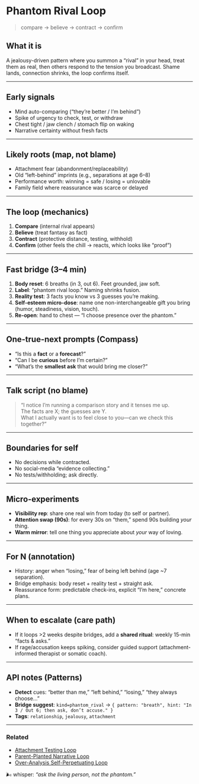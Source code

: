 # Phantom Rival Loop

> compare → believe → contract → confirm

## What it is

A jealousy-driven pattern where you summon a “rival” in your head, treat them as real, then others respond to the tension you broadcast. Shame lands, connection shrinks, the loop confirms itself.

---

## Early signals

- Mind auto-comparing (“they’re better / I’m behind”)
- Spike of urgency to check, test, or withdraw
- Chest tight / jaw clench / stomach flip on waking
- Narrative certainty without fresh facts

---

## Likely roots (map, not blame)

- Attachment fear (abandonment/replaceability)
- Old “left-behind” imprints (e.g., separations at age 6–8)
- Performance worth: winning = safe / losing = unlovable
- Family field where reassurance was scarce or delayed

---

## The loop (mechanics)

1. **Compare** (internal rival appears)
2. **Believe** (treat fantasy as fact)
3. **Contract** (protective distance, testing, withhold)
4. **Confirm** (other feels the chill → reacts, which looks like “proof”)

---

## Fast bridge (3–4 min)

1. **Body reset**: 6 breaths (in 3, out 6). Feet grounded, jaw soft.
2. **Label**: “phantom rival loop.” Naming shrinks fusion.
3. **Reality test**: 3 facts you know vs 3 guesses you’re making.
4. **Self-esteem micro-dose**: name one non-interchangeable gift you bring (humor, steadiness, vision, touch).
5. **Re-open**: hand to chest — “I choose presence over the phantom.”

---

## One-true-next prompts (Compass)

- “Is this a **fact** or a **forecast**?”
- “Can I be **curious** before I’m certain?”
- “What’s the **smallest ask** that would bring me closer?”

---

## Talk script (no blame)

> “I notice I’m running a comparison story and it tenses me up.  
> The facts are X; the guesses are Y.  
> What I actually want is to feel close to you—can we check this together?”

---

## Boundaries for self

- No decisions while contracted.
- No social-media “evidence collecting.”
- No tests/withholding; ask directly.

---

## Micro-experiments

- **Visibility rep**: share one real win from today (to self or partner).
- **Attention swap (90s)**: for every 30s on “them,” spend 90s building _your_ thing.
- **Warm mirror**: tell one thing you appreciate about _your_ way of loving.

---

## For N (annotation)

- History: anger when “losing,” fear of being left behind (age ~7 separation).
- Bridge emphasis: body reset + reality test + straight ask.
- Reassurance form: predictable check-ins, explicit “I’m here,” concrete plans.

---

## When to escalate (care path)

- If it loops >2 weeks despite bridges, add a **shared ritual**: weekly 15-min “facts & asks.”
- If rage/accusation keeps spiking, consider guided support (attachment-informed therapist or somatic coach).

---

## API notes (Patterns)

- **Detect** cues: “better than me,” “left behind,” “losing,” “they always choose…”
- **Bridge suggest**: `kind=phantom_rival` → `{ pattern: "breath", hint: "In 3 / Out 6; then ask, don’t accuse." }`
- **Tags**: `relationship`, `jealousy`, `attachment`

---

### Related

- [Attachment Testing Loop](./attachment-testing-loop.md)
- [Parent-Planted Narrative Loop](./parent-planted-narrative-loop.md)
- [Over-Analysis Self-Perpetuating Loop](./over-analysis-self-perpetuating-loop.md)

🌬 whisper: _“ask the living person, not the phantom.”_
